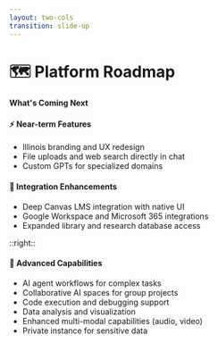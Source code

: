 ```yaml
---
layout: two-cols
transition: slide-up
---
```


<ThemeToggle />

# <span class="slide-title">🗺️ Platform Roadmap</span>

<div class="pr-6">
  <h4 class="montserrat-paragraph text-base font-bold text-blue-700 dark:text-blue-200 mb-4">
    What's Coming Next
  </h4>
  
  <!-- Near-term Features -->
  <div class="mb-4">
    <h4 class="montserrat-paragraph text-sm font-semibold text-green-700 dark:text-green-200 mb-1 flex items-center gap-1">
      <span class="text-green-500">⚡</span> Near-term Features
    </h4>
    <ul class="space-y-2 text-sm">
      <li class="flex items-center gap-2">
        <span class="w-1.5 h-1.5 bg-green-500 rounded-full"></span>
        <span class="montserrat-paragraph text-gray-700 dark:text-gray-300">Illinois branding and UX redesign</span>
      </li>
      <li class="flex items-center gap-2">
        <span class="w-1.5 h-1.5 bg-green-500 rounded-full"></span>
        <span class="montserrat-paragraph text-gray-700 dark:text-gray-300">File uploads and web search directly in chat</span>
      </li>
      <li class="flex items-center gap-2">
        <span class="w-1.5 h-1.5 bg-green-500 rounded-full"></span>
        <span class="montserrat-paragraph text-gray-700 dark:text-gray-300">Custom GPTs for specialized domains</span>
      </li>
    </ul>
  </div>

  <!-- Integration Enhancements -->
  <div class="mb-4">
    <h4 class="montserrat-paragraph text-sm font-semibold text-blue-700 dark:text-blue-200 mb-1 flex items-center gap-1">
      <span class="text-blue-500">🔗</span> Integration Enhancements
    </h4>
    <ul class="space-y-2 text-sm">
      <li class="flex items-center gap-2">
        <span class="w-1.5 h-1.5 bg-green-500 rounded-full"></span>
        <span class="montserrat-paragraph text-gray-700 dark:text-gray-300">Deep Canvas LMS integration with native UI</span>
      </li>
      <li class="flex items-center gap-2">
        <span class="w-1.5 h-1.5 bg-green-500 rounded-full"></span>
        <span class="montserrat-paragraph text-gray-700 dark:text-gray-300">Google Workspace and Microsoft 365 integrations</span>
      </li>
      <li class="flex items-center gap-2">
        <span class="w-1.5 h-1.5 bg-green-500 rounded-full"></span>
        <span class="montserrat-paragraph text-gray-700 dark:text-gray-300">Expanded library and research database access</span>
      </li>
    </ul>
  </div>

  <!-- Advanced Capabilities -->
</div>

::right::

  <div class="pl-6 mt-24">
    <h4 class="montserrat-paragraph text-sm font-semibold text-purple-700 dark:text-purple-200 mb-1 flex items-center gap-1">
      <span class="text-purple-500">🚀</span> Advanced Capabilities
    </h4>
    <ul class="space-y-2 text-sm">
      <li class="flex items-center gap-2">
        <span class="w-1.5 h-1.5 bg-green-500 rounded-full"></span>
        <span class="montserrat-paragraph text-gray-700 dark:text-gray-300">AI agent workflows for complex tasks</span>
      </li>
      <li class="flex items-center gap-2">
        <span class="w-1.5 h-1.5 bg-green-500 rounded-full"></span>
        <span class="montserrat-paragraph text-gray-700 dark:text-gray-300">Collaborative AI spaces for group projects</span>
      </li>
      <li class="flex items-center gap-2">
        <span class="w-1.5 h-1.5 bg-green-500 rounded-full"></span>
        <span class="montserrat-paragraph text-gray-700 dark:text-gray-300">Code execution and debugging support</span>
      </li>
      <li class="flex items-center gap-2">
        <span class="w-1.5 h-1.5 bg-green-500 rounded-full"></span>
        <span class="montserrat-paragraph text-gray-700 dark:text-gray-300">Data analysis and visualization</span>
      </li>
      <li class="flex items-center gap-2">
        <span class="w-1.5 h-1.5 bg-green-500 rounded-full"></span>
        <span class="montserrat-paragraph text-gray-700 dark:text-gray-300">Enhanced multi-modal capabilities (audio, video)</span>
      </li>
      <li class="flex items-center gap-2">
        <span class="w-1.5 h-1.5 bg-green-500 rounded-full"></span>
        <span class="montserrat-paragraph text-gray-700 dark:text-gray-300">Private instance for sensitive data</span>
      </li>
      <!-- <li class="flex items-center gap-2">
        <span class="w-1.5 h-1.5 bg-green-500 rounded-full"></span>
        <span class="montserrat-paragraph">Real-time language translation and support</span>
      </li> -->
    </ul>
  </div>
<!-- Platform Roadmap Screenshot -->
<div class="pl-6">
  <div class="h-full flex items-center justify-center">
    <!-- <img src="/images/project_analysis.png" alt="Platform Roadmap Overview" class="w-full max-w-lg rounded-lg shadow-lg" /> -->
  </div>
</div>

<!--
Platform roadmap slide:
- Near-term features including file uploads, custom GPTs, and multi-modal capabilities
- Integration enhancements with Canvas LMS and productivity suites
- Advanced capabilities like AI agents and collaborative spaces
-->